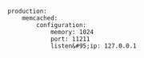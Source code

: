 <!-- layout:code post: building-a-manifest-file_memcached -->

```

production:
    memcached:
        configuration:
            memory: 1024
            port: 11211
            listen&#95;ip: 127.0.0.1

```
